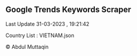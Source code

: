 

## Google Trends Keywords Scraper 
 
Last Update 31-03-2023 , 19:21:42

Country List :
VIETNAM.json



© Abdul Muttaqin 
